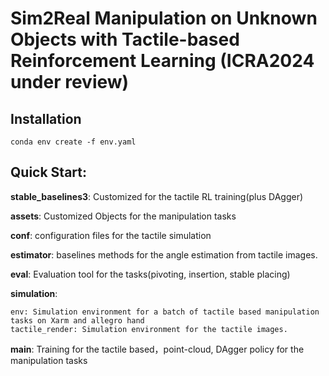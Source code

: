 # Sim2Real Manipulation on Unknown Objects with Tactile-based Reinforcement Learning (ICRA2024 under review)



## Installation

```shell
conda env create -f env.yaml
```


## Quick Start: 

**stable_baselines3**: Customized for the tactile RL training(plus DAgger)

**assets**: Customized Objects for the manipulation tasks

**conf**: configuration files for the tactile simulation

**estimator**: baselines methods for the angle estimation from tactile images.

**eval**: Evaluation tool for the tasks(pivoting, insertion, stable placing)

**simulation**:

    env: Simulation environment for a batch of tactile based manipulation tasks on Xarm and allegro hand
    tactile_render: Simulation environment for the tactile images.
    
**main**: Training for the tactile based，point-cloud, DAgger policy for the manipulation tasks
